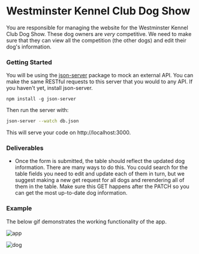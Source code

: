 # Westminster Kennel Club Dog Show

You are responsible for managing the website for the Westminster Kennel Club Dog Show. These dog owners are _very_ competitive. We need to make sure that they can view all the competition (the other dogs) and edit their dog's information.

### Getting Started

You will be using the [json-server](https://github.com/typicode/json-server) package to mock an external API. You can make the same RESTful requests to this server that you would to any API. If you haven't yet, install json-server.
```bash~^
npm install -g json-server
```

Then run the server with:
```bash
json-server --watch db.json
```

This will serve your code on http://localhost:3000.

### Deliverables

<!-- - On page load, render a list of already registered dogs in the table. You can fetch these dogs from http://localhost:3000/dogs. -->
<!-- - The dog should be put on the table as a table row. The HTML might look something like this 
`<tr>
        <td>Dog *Name*</td>
        <td>*Dog Breed*</td>
        <td>*Dog Sex*</td>
        <td>
                <button>Edit</button>
        </td>
</tr>` -->

<!-- /- Make a dog editable. Clicking on the edit button next to a dog should populate the top form with that dog's current information. -->

<!-- -On submit of the form, a PATCH request should be made to http://localhost:3000/dogs/:id to update the dog information (including name, breed and sex attributes). -->

- Once the form is submitted, the table should reflect the updated dog information. There are many ways to do this. You could search for the table fields you need to edit and update each of them in turn, but we suggest making a new get request for all dogs and rerendering all of them in the table. Make sure this GET happens after the PATCH so you can get the most up-to-date dog information.

### Example
The below gif demonstrates the working functionality of the app.

![app](assets/app.gif)

![dog](assets/dog-show.jpg)